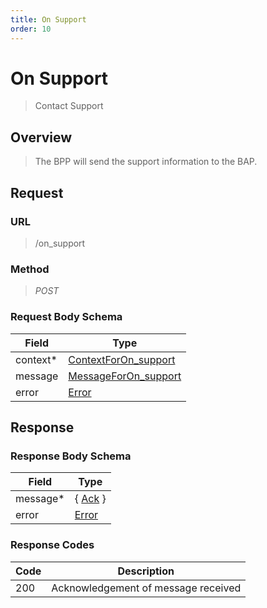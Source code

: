 ```yaml
---
title: On Support
order: 10
---
```


# On Support

> Contact Support

## Overview

> The BPP will send the support information to the BAP.

## Request

### URL

> /on_support

### Method

> _POST_

### Request Body Schema

| **Field** | **Type**                                                                               |
| --------- | -------------------------------------------------------------------------------------- |
| context\* | [ContextForOn_support](/docs/core-specification/schema-reference/contextforon_support) |
| message   | [MessageForOn_support](/docs/core-specification/schema-reference/messageforon_support) |
| error     | [Error](/docs/core-specification/schema-reference/error)                               |

## Response

### Response Body Schema

| **Field** | **Type**                                                 |
| --------- | -------------------------------------------------------- |
| message\* | { [Ack](/docs/core-specification/schema-reference/ack) } |
| error     | [Error](/docs/core-specification/schema-reference/error) |

### Response Codes

| **Code** | **Description**                     |
| -------- | ----------------------------------- |
| 200      | Acknowledgement of message received |
